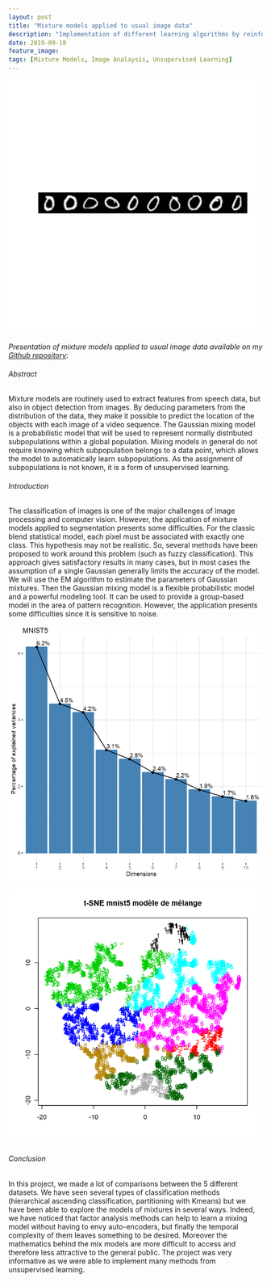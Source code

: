 ```yaml
---
layout: post
title: "Mixture models applied to usual image data"
description: "Implementation of different learning algorithms by reinforcement"
date: 2019-09-18
feature_image: 
tags: [Mixture Models, Image Analaysis, Unsupervised Learning]
---
```


<img src="https://github.com/mbenhamd/mixture-model-images/blob/master/plot/show_images_mnist.png?raw=true" alt="drawing" width="auto" max-width="100%" height="25%"/>
<br>

*Presentation of mixture models applied to usual image data available on my [Github repository](https://github.com/mbenhamd/mixture-model-images)*\:

###### Abstract

Mixture models are routinely used to extract features from speech data, but also in object detection from images. By deducing parameters from the distribution of the data, they make it possible to predict the location of the objects with each image of a video sequence. The Gaussian mixing model is a probabilistic model that will be used to represent normally distributed subpopulations within a global population. Mixing models in general do not require knowing which subpopulation belongs to a data point, which allows the model to automatically learn subpopulations. As the assignment of subpopulations is not known, it is a form of unsupervised learning.

<!--more-->

###### Introduction

The classification of images is one of the major challenges of image processing and computer vision. However, the application of mixture models applied to segmentation presents some difficulties. For the classic blend statistical model, each pixel must be associated with exactly one class. This hypothesis may not be realistic. So, several methods have been proposed to work around this problem (such as fuzzy classification). This approach gives satisfactory results in many cases, but in most cases the assumption of a single Gaussian generally limits the accuracy of the model. We will use the EM algorithm to estimate the parameters of Gaussian mixtures. Then the Gaussian mixing model is a flexible probabilistic model and a powerful modeling tool. It can be used to provide a group-based model in the area of ​​pattern recognition. However, the application presents some difficulties since it is sensitive to noise.

![alt text](https://github.com/mbenhamd/mixture-model-images/blob/master/plot/pca_eig_mnist5.png?raw=true "MNIST Sample")

![alt text](https://github.com/mbenhamd/mixture-model-images/blob/master/plot/t-sne_mnist_mm.png?raw=true "MNIST Sample")

###### Conclusion

In this project, we made a lot of comparisons between the 5 different datasets. We have seen several types of classification methods (hierarchical ascending classification, partitioning with Kmeans) but we have been able to explore the models of mixtures in several ways. Indeed, we have noticed that factor analysis methods can help to learn a mixing model without having to envy auto-encoders, but finally the temporal complexity of them leaves something to be desired. Moreover the mathematics behind the mix models are more difficult to access and therefore less attractive to the general public. The project was very informative as we were able to implement many methods from unsupervised learning.